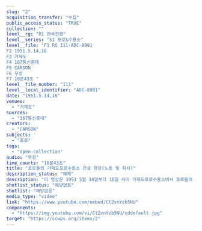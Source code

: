 ```yaml
---
slug: "2"
acquisition_transfer: "수집"
public_access_status: "TRUE"
collection: ""
level__rg: "R1 한국전쟁"
level__series: "S1 포로&수용소"
level__file: "F1 RG 111-ADC-8991
F2 1951.5.14,16
F3 거제도 
F4 167통신중대 
F5 CARSON
F6 무성 
F7 10분43초 "
level__file_number: "111"
level__local_identifier: "ADC-8991"
date: "1951.5.14,16"
venues: 
  - "거제도"
sources: 
  - "167통신중대"
creators: 
  - "CARSON"
subjects: 
  - "포로"
tags: 
  - "open-collection"
audio: "무성"
time_courts: "10분43초"
title: "포로들의 거제도포로수용소 건설 현장(노동 및 취사)"
description_status: "해제"
description: "이 영상은 1951 5월 14일부터 16일 사이 거제도포로수용소에서 포로들이 수용소 일대를 건설하는 장면으로 구성되어 있다."
shotlist_status: "해당없음"
shotlist: "해당없음"
media_type: "video"
link: "https://www.youtube.com/embed/Ct2vnYzb5NU"
components: 
  - "https://img.youtube.com/vi/Ct2vnYzb5NU/sddefault.jpg"
target: "https://ccwps.org/items/2"
---
```

